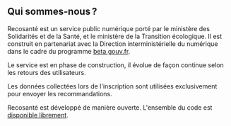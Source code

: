 ## Qui sommes-nous&#8239;?

Recosanté est un service public numérique porté par le ministère des Solidarités et de la Santé, et le ministère de la Transition écologique. Il est construit en partenariat avec la Direction interministérielle du numérique dans le cadre du programme [beta.gouv.fr](https://beta.gouv.fr/).

Le service est en phase de construction, il évolue de façon continue selon les retours des utilisateurs.

Les données collectées lors de l'inscription sont utilisées exclusivement pour envoyer les recommandations.

Recosanté est développé de manière ouverte. L'ensemble du code est [disponible librement](https://github.com/betagouv/ecosante).
